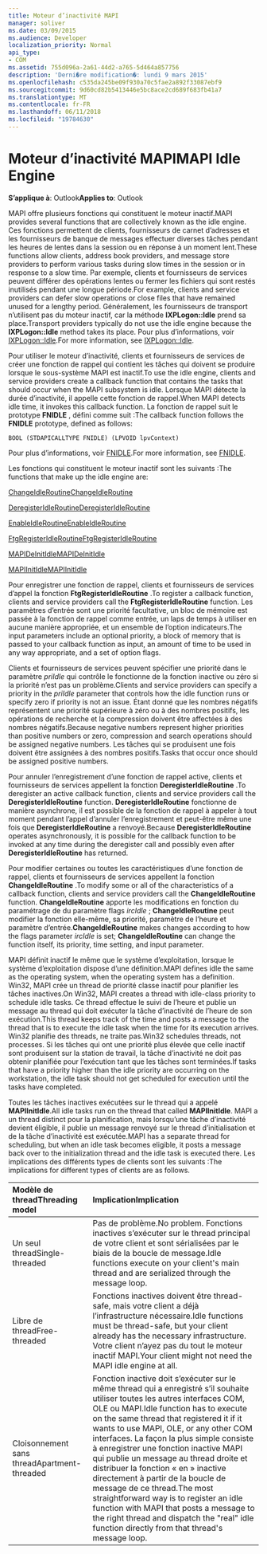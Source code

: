 ```yaml
---
title: Moteur d’inactivité MAPI
manager: soliver
ms.date: 03/09/2015
ms.audience: Developer
localization_priority: Normal
api_type:
- COM
ms.assetid: 755d096a-2a61-44d2-a765-5d464a857756
description: 'Derni�re modification�: lundi 9 mars 2015'
ms.openlocfilehash: c535da245be09f930a70c5fae2a892f33087ebf9
ms.sourcegitcommit: 9d60cd82b5413446e5bc8ace2cd689f683fb41a7
ms.translationtype: MT
ms.contentlocale: fr-FR
ms.lasthandoff: 06/11/2018
ms.locfileid: "19784630"
---
```

# <a name="mapi-idle-engine"></a><span data-ttu-id="1d08c-103">Moteur d’inactivité MAPI</span><span class="sxs-lookup"><span data-stu-id="1d08c-103">MAPI Idle Engine</span></span>

  
  
<span data-ttu-id="1d08c-104">**S’applique à**: Outlook</span><span class="sxs-lookup"><span data-stu-id="1d08c-104">**Applies to**: Outlook</span></span> 
  
<span data-ttu-id="1d08c-105">MAPI offre plusieurs fonctions qui constituent le moteur inactif.</span><span class="sxs-lookup"><span data-stu-id="1d08c-105">MAPI provides several functions that are collectively known as the idle engine.</span></span> <span data-ttu-id="1d08c-106">Ces fonctions permettent de clients, fournisseurs de carnet d’adresses et les fournisseurs de banque de messages effectuer diverses tâches pendant les heures de lentes dans la session ou en réponse à un moment lent.</span><span class="sxs-lookup"><span data-stu-id="1d08c-106">These functions allow clients, address book providers, and message store providers to perform various tasks during slow times in the session or in response to a slow time.</span></span> <span data-ttu-id="1d08c-107">Par exemple, clients et fournisseurs de services peuvent différer des opérations lentes ou fermer les fichiers qui sont restés inutilisés pendant une longue période.</span><span class="sxs-lookup"><span data-stu-id="1d08c-107">For example, clients and service providers can defer slow operations or close files that have remained unused for a lengthy period.</span></span> <span data-ttu-id="1d08c-108">Généralement, les fournisseurs de transport n’utilisent pas du moteur inactif, car la méthode **IXPLogon::Idle** prend sa place.</span><span class="sxs-lookup"><span data-stu-id="1d08c-108">Transport providers typically do not use the idle engine because the **IXPLogon::Idle** method takes its place.</span></span> <span data-ttu-id="1d08c-109">Pour plus d’informations, voir [IXPLogon::Idle](ixplogon-idle.md).</span><span class="sxs-lookup"><span data-stu-id="1d08c-109">For more information, see [IXPLogon::Idle](ixplogon-idle.md).</span></span>
  
<span data-ttu-id="1d08c-110">Pour utiliser le moteur d’inactivité, clients et fournisseurs de services de créer une fonction de rappel qui contient les tâches qui doivent se produire lorsque le sous-système MAPI est inactif.</span><span class="sxs-lookup"><span data-stu-id="1d08c-110">To use the idle engine, clients and service providers create a callback function that contains the tasks that should occur when the MAPI subsystem is idle.</span></span> <span data-ttu-id="1d08c-111">Lorsque MAPI détecte la durée d’inactivité, il appelle cette fonction de rappel.</span><span class="sxs-lookup"><span data-stu-id="1d08c-111">When MAPI detects idle time, it invokes this callback function.</span></span> <span data-ttu-id="1d08c-112">La fonction de rappel suit le prototype **FNIDLE** , défini comme suit :</span><span class="sxs-lookup"><span data-stu-id="1d08c-112">The callback function follows the **FNIDLE** prototype, defined as follows:</span></span> 
  
 `BOOL (STDAPICALLTYPE FNIDLE) (LPVOID lpvContext)`
  
<span data-ttu-id="1d08c-113">Pour plus d’informations, voir [FNIDLE](fnidle.md).</span><span class="sxs-lookup"><span data-stu-id="1d08c-113">For more information, see [FNIDLE](fnidle.md).</span></span>
  
<span data-ttu-id="1d08c-114">Les fonctions qui constituent le moteur inactif sont les suivants :</span><span class="sxs-lookup"><span data-stu-id="1d08c-114">The functions that make up the idle engine are:</span></span>
  
[<span data-ttu-id="1d08c-115">ChangeIdleRoutine</span><span class="sxs-lookup"><span data-stu-id="1d08c-115">ChangeIdleRoutine</span></span>](changeidleroutine.md)
  
[<span data-ttu-id="1d08c-116">DeregisterIdleRoutine</span><span class="sxs-lookup"><span data-stu-id="1d08c-116">DeregisterIdleRoutine</span></span>](deregisteridleroutine.md)
  
[<span data-ttu-id="1d08c-117">EnableIdleRoutine</span><span class="sxs-lookup"><span data-stu-id="1d08c-117">EnableIdleRoutine</span></span>](enableidleroutine.md)
  
[<span data-ttu-id="1d08c-118">FtgRegisterIdleRoutine</span><span class="sxs-lookup"><span data-stu-id="1d08c-118">FtgRegisterIdleRoutine</span></span>](ftgregisteridleroutine.md)
  
[<span data-ttu-id="1d08c-119">MAPIDeInitIdle</span><span class="sxs-lookup"><span data-stu-id="1d08c-119">MAPIDeInitIdle</span></span>](mapideinitidle.md)
  
[<span data-ttu-id="1d08c-120">MAPIInitIdle</span><span class="sxs-lookup"><span data-stu-id="1d08c-120">MAPIInitIdle</span></span>](mapiinitidle.md)
  
<span data-ttu-id="1d08c-121">Pour enregistrer une fonction de rappel, clients et fournisseurs de services d’appel la fonction **FtgRegisterIdleRoutine** .</span><span class="sxs-lookup"><span data-stu-id="1d08c-121">To register a callback function, clients and service providers call the **FtgRegisterIdleRoutine** function.</span></span> <span data-ttu-id="1d08c-122">Les paramètres d’entrée sont une priorité facultative, un bloc de mémoire est passée à la fonction de rappel comme entrée, un laps de temps à utiliser en aucune manière appropriée, et un ensemble de l’option indicateurs.</span><span class="sxs-lookup"><span data-stu-id="1d08c-122">The input parameters include an optional priority, a block of memory that is passed to your callback function as input, an amount of time to be used in any way appropriate, and a set of option flags.</span></span> 
  
<span data-ttu-id="1d08c-123">Clients et fournisseurs de services peuvent spécifier une priorité dans le paramètre _priIdle_ qui contrôle le fonctionne de la fonction inactive ou zéro si la priorité n’est pas un problème.</span><span class="sxs-lookup"><span data-stu-id="1d08c-123">Clients and service providers can specify a priority in the  _priIdle_ parameter that controls how the idle function runs or specify zero if priority is not an issue.</span></span> <span data-ttu-id="1d08c-124">Étant donné que les nombres négatifs représentent une priorité supérieure à zéro ou à des nombres positifs, les opérations de recherche et la compression doivent être affectées à des nombres négatifs.</span><span class="sxs-lookup"><span data-stu-id="1d08c-124">Because negative numbers represent higher priorities than positive numbers or zero, compression and search operations should be assigned negative numbers.</span></span> <span data-ttu-id="1d08c-125">Les tâches qui se produisent une fois doivent être assignées à des nombres positifs.</span><span class="sxs-lookup"><span data-stu-id="1d08c-125">Tasks that occur once should be assigned positive numbers.</span></span> 
  
<span data-ttu-id="1d08c-126">Pour annuler l’enregistrement d’une fonction de rappel active, clients et fournisseurs de services appellent la fonction **DeregisterIdleRoutine** .</span><span class="sxs-lookup"><span data-stu-id="1d08c-126">To deregister an active callback function, clients and service providers call the **DeregisterIdleRoutine** function.</span></span> <span data-ttu-id="1d08c-127">**DeregisterIdleRoutine** fonctionne de manière asynchrone, il est possible de la fonction de rappel à appeler à tout moment pendant l’appel d’annuler l’enregistrement et peut-être même une fois que **DeregisterIdleRoutine** a renvoyé.</span><span class="sxs-lookup"><span data-stu-id="1d08c-127">Because **DeregisterIdleRoutine** operates asynchronously, it is possible for the callback function to be invoked at any time during the deregister call and possibly even after **DeregisterIdleRoutine** has returned.</span></span> 
  
<span data-ttu-id="1d08c-128">Pour modifier certaines ou toutes les caractéristiques d’une fonction de rappel, clients et fournisseurs de services appellent la fonction **ChangeIdleRoutine** .</span><span class="sxs-lookup"><span data-stu-id="1d08c-128">To modify some or all of the characteristics of a callback function, clients and service providers call the **ChangeIdleRoutine** function.</span></span> <span data-ttu-id="1d08c-129">**ChangeIdleRoutine** apporte les modifications en fonction du paramétrage de du paramètre flags _ircIdle_ ; **ChangeIdleRoutine** peut modifier la fonction elle-même, sa priorité, paramètre de l’heure et paramètre d’entrée.</span><span class="sxs-lookup"><span data-stu-id="1d08c-129">**ChangeIdleRoutine** makes changes according to how the flags parameter  _ircIdle_ is set; **ChangeIdleRoutine** can change the function itself, its priority, time setting, and input parameter.</span></span> 
  
<span data-ttu-id="1d08c-130">MAPI définit inactif le même que le système d’exploitation, lorsque le système d’exploitation dispose d’une définition.</span><span class="sxs-lookup"><span data-stu-id="1d08c-130">MAPI defines idle the same as the operating system, when the operating system has a definition.</span></span> <span data-ttu-id="1d08c-131">Win32, MAPI crée un thread de priorité classe inactif pour planifier les tâches inactives.</span><span class="sxs-lookup"><span data-stu-id="1d08c-131">On Win32, MAPI creates a thread with idle-class priority to schedule idle tasks.</span></span> <span data-ttu-id="1d08c-132">Ce thread effectue le suivi de l’heure et publie un message au thread qui doit exécuter la tâche d’inactivité de l’heure de son exécution.</span><span class="sxs-lookup"><span data-stu-id="1d08c-132">This thread keeps track of the time and posts a message to the thread that is to execute the idle task when the time for its execution arrives.</span></span> <span data-ttu-id="1d08c-133">Win32 planifie des threads, ne traite pas.</span><span class="sxs-lookup"><span data-stu-id="1d08c-133">Win32 schedules threads, not processes.</span></span> <span data-ttu-id="1d08c-134">Si les tâches qui ont une priorité plus élevée que celle inactif sont produisent sur la station de travail, la tâche d’inactivité ne doit pas obtenir planifiée pour l’exécution tant que les tâches sont terminées.</span><span class="sxs-lookup"><span data-stu-id="1d08c-134">If tasks that have a priority higher than the idle priority are occurring on the workstation, the idle task should not get scheduled for execution until the tasks have completed.</span></span> 
  
<span data-ttu-id="1d08c-135">Toutes les tâches inactives exécutées sur le thread qui a appelé **MAPIInitIdle**.</span><span class="sxs-lookup"><span data-stu-id="1d08c-135">All idle tasks run on the thread that called **MAPIInitIdle**.</span></span> <span data-ttu-id="1d08c-136">MAPI a un thread distinct pour la planification, mais lorsqu’une tâche d’inactivité devient éligible, il publie un message renvoyé sur le thread d’initialisation et de la tâche d’inactivité est exécutée.</span><span class="sxs-lookup"><span data-stu-id="1d08c-136">MAPI has a separate thread for scheduling, but when an idle task becomes eligible, it posts a message back over to the initialization thread and the idle task is executed there.</span></span> <span data-ttu-id="1d08c-137">Les implications des différents types de clients sont les suivants :</span><span class="sxs-lookup"><span data-stu-id="1d08c-137">The implications for different types of clients are as follows.</span></span>
  
|<span data-ttu-id="1d08c-138">**Modèle de thread**</span><span class="sxs-lookup"><span data-stu-id="1d08c-138">**Threading model**</span></span>|<span data-ttu-id="1d08c-139">**Implication**</span><span class="sxs-lookup"><span data-stu-id="1d08c-139">**Implication**</span></span>|
|:-----|:-----|
|<span data-ttu-id="1d08c-140">Un seul thread</span><span class="sxs-lookup"><span data-stu-id="1d08c-140">Single-threaded</span></span>  <br/> |<span data-ttu-id="1d08c-141">Pas de problème.</span><span class="sxs-lookup"><span data-stu-id="1d08c-141">No problem.</span></span> <span data-ttu-id="1d08c-142">Fonctions inactives s’exécuter sur le thread principal de votre client et sont sérialisées par le biais de la boucle de message.</span><span class="sxs-lookup"><span data-stu-id="1d08c-142">Idle functions execute on your client's main thread and are serialized through the message loop.</span></span>  <br/> |
|<span data-ttu-id="1d08c-143">Libre de thread</span><span class="sxs-lookup"><span data-stu-id="1d08c-143">Free-threaded</span></span>  <br/> |<span data-ttu-id="1d08c-144">Fonctions inactives doivent être thread-safe, mais votre client a déjà l’infrastructure nécessaire.</span><span class="sxs-lookup"><span data-stu-id="1d08c-144">Idle functions must be thread-safe, but your client already has the necessary infrastructure.</span></span> <span data-ttu-id="1d08c-145">Votre client n’ayez pas du tout le moteur inactif MAPI.</span><span class="sxs-lookup"><span data-stu-id="1d08c-145">Your client might not need the MAPI idle engine at all.</span></span>  <br/> |
|<span data-ttu-id="1d08c-146">Cloisonnement sans thread</span><span class="sxs-lookup"><span data-stu-id="1d08c-146">Apartment-threaded</span></span>  <br/> |<span data-ttu-id="1d08c-147">Fonction inactive doit s’exécuter sur le même thread qui a enregistré s’il souhaite utiliser toutes les autres interfaces COM, OLE ou MAPI.</span><span class="sxs-lookup"><span data-stu-id="1d08c-147">Idle function has to execute on the same thread that registered it if it wants to use MAPI, OLE, or any other COM interfaces.</span></span> <span data-ttu-id="1d08c-148">La façon la plus simple consiste à enregistrer une fonction inactive MAPI qui publie un message au thread droite et distribuer la fonction « en » inactive directement à partir de la boucle de message de ce thread.</span><span class="sxs-lookup"><span data-stu-id="1d08c-148">The most straightforward way is to register an idle function with MAPI that posts a message to the right thread and dispatch the "real" idle function directly from that thread's message loop.</span></span>  <br/> |
   

